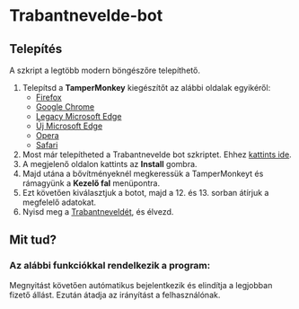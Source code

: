 # Trabantnevelde-bot

## Telepítés

A szkript a legtöbb modern böngészőre telepíthető.<br>

1. Telepítsd a **TamperMonkey** kiegészítőt az alábbi oldalak egyikéről:
    * [Firefox](https://addons.mozilla.org/en-US/firefox/addon/tampermonkey)
    * [Google Chrome](https://chrome.google.com/webstore/detail/tampermonkey/dhdgffkkebhmkfjojejmpbldmpobfkfo)
    * [Legacy Microsoft Edge](https://www.microsoft.com/store/apps/9NBLGGH5162S)
    * [Új Microsoft Edge](https://microsoftedge.microsoft.com/insider-addons/detail/iikmkjmpaadaobahmlepeloendndfphd)
    * [Opera](https://addons.opera.com/en/extensions/details/tampermonkey-beta)
    * [Safari](https://apps.apple.com/us/app/tampermonkey/id1482490089)
1. Most már telepítheted a Trabantnevelde bot szkriptet. Ehhez [kattints ide](https://github.com/KariFuLL/Trabantnevelde-bot/releases/latest/download/Trabantnevelde_bot.user.js).
2. A megjelenő oldalon kattints az **Install** gombra.
3. Majd utána a bővítményeknél megkeressük a TamperMonkeyt és rámagyünk a **Kezelő fal** menüpontra.
4. Ezt követően kiválasztjuk a botot, majd a 12. és 13. sorban átírjuk a megfelelő adatokat.
5. Nyisd meg a [Trabantneveldét](https://www.trabantnevelde.sztvm.org/), és élvezd.

## Mit tud?

### Az alábbi funkciókkal rendelkezik a program:

Megnyitást követően autómatikus bejelentkezik és elindítja a legjobban fizető állást. Ezután átadja az irányítást a felhasználónak.
